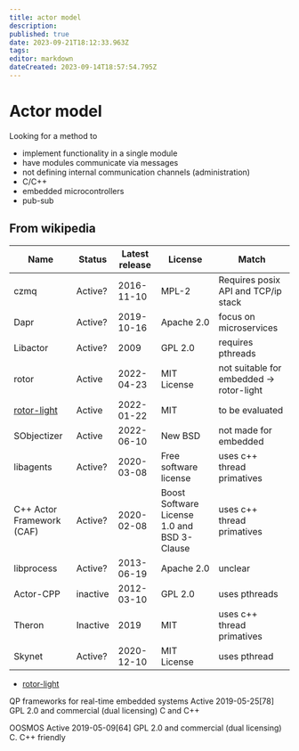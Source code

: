 ```yaml
---
title: actor model
description: 
published: true
date: 2023-09-21T18:12:33.963Z
tags: 
editor: markdown
dateCreated: 2023-09-14T18:57:54.795Z
---
```


# Actor model


Looking for a method to 
* implement functionality in a single module
* have modules communicate via messages
* not defining internal communication channels (administration)
* C/C++
* embedded microcontrollers
* pub-sub



## From wikipedia


Name | Status | Latest release | License | Match
--- | --- | --- | --- |--- |
czmq                      | Active?  | 2016-11-10 | MPL-2      | Requires posix API and TCP/ip stack
Dapr                      | Active?  | 2019-10-16 | Apache 2.0 | focus on microservices
Libactor                  | Active?  | 2009       | GPL 2.0    | requires pthreads
rotor                     | Active   | 2022-04-23 | MIT License | not suitable for embedded -> rotor-light
[rotor-light](https://notabug.org/basiliscos/cpp-rotor-light) | Active | 2022-01-22 | MIT | to be evaluated
SObjectizer               | Active   | 2022-06-10 | New BSD | not made for embedded
libagents                 | Active?  | 2020-03-08 | Free software license | uses c++ thread primatives
C++ Actor Framework (CAF) | Active?  | 2020-02-08 | Boost Software License 1.0 and BSD 3-Clause | uses c++ thread primatives
libprocess                | Active?  | 2013-06-19 | Apache 2.0 | unclear
Actor-CPP                 | inactive | 2012-03-10 | GPL 2.0 | uses pthreads
Theron                    | Inactive | 2019       | MIT    | uses c++ thread primatives
Skynet                    | Active?  | 2020-12-10 | MIT License | uses pthread


* [rotor-light](https://notabug.org/basiliscos/cpp-rotor-light)


QP frameworks for real-time embedded systems	Active	2019-05-25[78]	GPL 2.0 and commercial (dual licensing)	C and C++

OOSMOS	Active	2019-05-09[64]	GPL 2.0 and commercial (dual licensing)	C. C++ friendly





